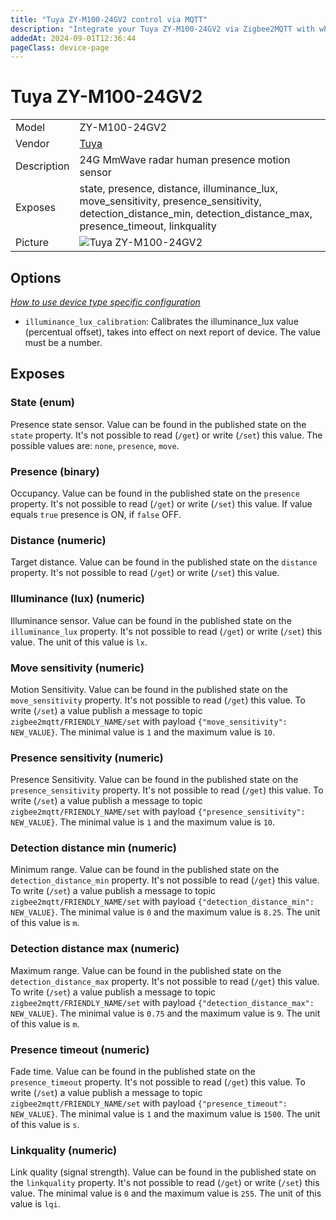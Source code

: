 ```yaml
---
title: "Tuya ZY-M100-24GV2 control via MQTT"
description: "Integrate your Tuya ZY-M100-24GV2 via Zigbee2MQTT with whatever smart home infrastructure you are using without the vendor's bridge or gateway."
addedAt: 2024-09-01T12:36:44
pageClass: device-page
---
```


<!-- !!!! -->
<!-- ATTENTION: This file is auto-generated through docgen! -->
<!-- You can only edit the "Notes"-Section between the two comment lines "Notes BEGIN" and "Notes END". -->
<!-- Do not use h1 or h2 heading within "## Notes"-Section. -->
<!-- !!!! -->

# Tuya ZY-M100-24GV2

|     |     |
|-----|-----|
| Model | ZY-M100-24GV2  |
| Vendor  | [Tuya](/supported-devices/#v=Tuya)  |
| Description | 24G MmWave radar human presence motion sensor |
| Exposes | state, presence, distance, illuminance_lux, move_sensitivity, presence_sensitivity, detection_distance_min, detection_distance_max, presence_timeout, linkquality |
| Picture | ![Tuya ZY-M100-24GV2](https://www.zigbee2mqtt.io/images/devices/ZY-M100-24GV2.png) |


<!-- Notes BEGIN: You can edit here. Add "## Notes" headline if not already present. -->


<!-- Notes END: Do not edit below this line -->



## Options
*[How to use device type specific configuration](../guide/configuration/devices-groups.md#specific-device-options)*

* `illuminance_lux_calibration`: Calibrates the illuminance_lux value (percentual offset), takes into effect on next report of device. The value must be a number.


## Exposes

### State (enum)
Presence state sensor.
Value can be found in the published state on the `state` property.
It's not possible to read (`/get`) or write (`/set`) this value.
The possible values are: `none`, `presence`, `move`.

### Presence (binary)
Occupancy.
Value can be found in the published state on the `presence` property.
It's not possible to read (`/get`) or write (`/set`) this value.
If value equals `true` presence is ON, if `false` OFF.

### Distance (numeric)
Target distance.
Value can be found in the published state on the `distance` property.
It's not possible to read (`/get`) or write (`/set`) this value.

### Illuminance (lux) (numeric)
Illuminance sensor.
Value can be found in the published state on the `illuminance_lux` property.
It's not possible to read (`/get`) or write (`/set`) this value.
The unit of this value is `lx`.

### Move sensitivity (numeric)
Motion Sensitivity.
Value can be found in the published state on the `move_sensitivity` property.
It's not possible to read (`/get`) this value.
To write (`/set`) a value publish a message to topic `zigbee2mqtt/FRIENDLY_NAME/set` with payload `{"move_sensitivity": NEW_VALUE}`.
The minimal value is `1` and the maximum value is `10`.

### Presence sensitivity (numeric)
Presence Sensitivity.
Value can be found in the published state on the `presence_sensitivity` property.
It's not possible to read (`/get`) this value.
To write (`/set`) a value publish a message to topic `zigbee2mqtt/FRIENDLY_NAME/set` with payload `{"presence_sensitivity": NEW_VALUE}`.
The minimal value is `1` and the maximum value is `10`.

### Detection distance min (numeric)
Minimum range.
Value can be found in the published state on the `detection_distance_min` property.
It's not possible to read (`/get`) this value.
To write (`/set`) a value publish a message to topic `zigbee2mqtt/FRIENDLY_NAME/set` with payload `{"detection_distance_min": NEW_VALUE}`.
The minimal value is `0` and the maximum value is `8.25`.
The unit of this value is `m`.

### Detection distance max (numeric)
Maximum range.
Value can be found in the published state on the `detection_distance_max` property.
It's not possible to read (`/get`) this value.
To write (`/set`) a value publish a message to topic `zigbee2mqtt/FRIENDLY_NAME/set` with payload `{"detection_distance_max": NEW_VALUE}`.
The minimal value is `0.75` and the maximum value is `9`.
The unit of this value is `m`.

### Presence timeout (numeric)
Fade time.
Value can be found in the published state on the `presence_timeout` property.
It's not possible to read (`/get`) this value.
To write (`/set`) a value publish a message to topic `zigbee2mqtt/FRIENDLY_NAME/set` with payload `{"presence_timeout": NEW_VALUE}`.
The minimal value is `1` and the maximum value is `1500`.
The unit of this value is `s`.

### Linkquality (numeric)
Link quality (signal strength).
Value can be found in the published state on the `linkquality` property.
It's not possible to read (`/get`) or write (`/set`) this value.
The minimal value is `0` and the maximum value is `255`.
The unit of this value is `lqi`.

